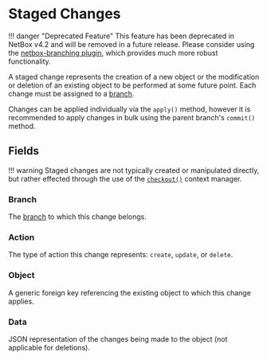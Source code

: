 # Staged Changes

!!! danger "Deprecated Feature"
    This feature has been deprecated in NetBox v4.2 and will be removed in a future release. Please consider using the [netbox-branching plugin](https://github.com/netboxlabs/netbox-branching), which provides much more robust functionality.

A staged change represents the creation of a new object or the modification or deletion of an existing object to be performed at some future point. Each change must be assigned to a [branch](./branch.md).

Changes can be applied individually via the `apply()` method, however it is recommended to apply changes in bulk using the parent branch's `commit()` method.

## Fields

!!! warning
    Staged changes are not typically created or manipulated directly, but rather effected through the use of the [`checkout()`](../../plugins/development/staged-changes.md) context manager.

### Branch

The [branch](./branch.md) to which this change belongs.

### Action

The type of action this change represents: `create`, `update`, or `delete`.

### Object

A generic foreign key referencing the existing object to which this change applies.

### Data

JSON representation of the changes being made to the object (not applicable for deletions).
